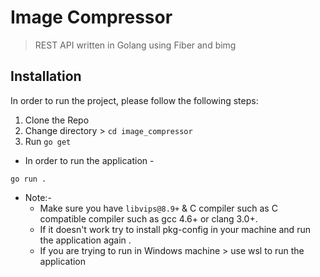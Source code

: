 # Image Compressor

>REST API written in Golang using Fiber and bimg 

## Installation

In order to run the project, please follow the following steps:

1. Clone the Repo
2. Change directory > `cd image_compressor`
3. Run `go get`


- In order to run the application -
```
go run .
```

* Note:- 
  * Make sure you have `libvips@8.9+` & C compiler such as C compatible compiler such as gcc 4.6+ or clang 3.0+.
  * If it doesn't work try to install pkg-config in your machine and run the application again .
  * If you are trying to run in Windows machine > use wsl to run the application 